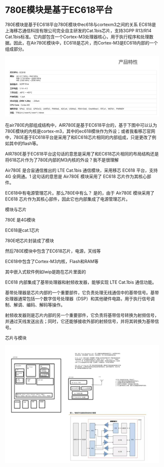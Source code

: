 # 780E模块是基于EC618平台

780E模块是基于EC618平台780E模块中ec618与cortexm3之间的关系
EC618是上海移芯通信科技有限公司完全自主研发的Cat.1bis芯片，支持3GPP R13/R14 Cat.1bis标准。它内部包含一个Cortex-M3处理器核心，用于执行程序和处理数据。因此，在Air780E模块中，EC618是芯片，而Cortex-M3是EC618内部的一个组成部分。

![Untitled](780E%E6%A8%A1%E5%9D%97%E6%98%AF%E5%9F%BA%E4%BA%8EEC618%E5%B9%B3%E5%8F%B0%20f5e9d556edb843bb9fc3ef7fcc8538be/Untitled.png)

在air780E内部组成结构中，AIR780E是基于EC618平台的，基于下图中可以认为780E模块的内核是cortex-m3，其中的ec618模块作为外设；或者我看移芯官网中，780E基于EC618平台是采用了和EC618芯片相同的内部组成，只是更改了例如其中的flash等。

AIR780E基于EC618平台这句话的意思是采用了和EC618芯片相同的布局结构还是将618芯片作为了780E内部的M3内核的外设？我不是很理解

Air780E 是合宙通信推出的 LTE Cat.1bis 通信模块，采用移芯 EC618 平台，支持 4G 全网通。1 这句话的意思是 Air780E 模块采用了 EC618 芯片作为其核心部件。

EC618中有电源管理芯片。那么780E中有么？
是的，由于 Air780E 模块采用了 EC618 芯片作为其核心部件，因此它也内部集成了电源管理芯片。

模块与芯片

780E 是4G模块

EC618是cat.1芯片 

780E吧芯片封装成了模块

然后780E模块中包含了EC618芯片，电源，天线等

EC618中包含了Cortex-M3内核，Flash和RAM等

其中嵌入式软件例如lwip是跑在芯片里面的

EC618 内部集成了基带处理器和射频收发器，能够实现 LTE Cat.1bis 通信功能。

基带处理器是芯片内部的一个重要部件，它负责处理无线通信中的基带信号。基带处理器通常包括一个数字信号处理器（DSP）和其他硬件电路，用于执行信号调制、解调、编码、解码等操作。

射频收发器则是芯片内部的另一个重要部件，它负责将基带信号转换为射频信号，并通过天线发送出去；同时，它还能够接收外部的射频信号，并将其转换为基带信号。

芯片与模块

![Untitled](780E%E6%A8%A1%E5%9D%97%E6%98%AF%E5%9F%BA%E4%BA%8EEC618%E5%B9%B3%E5%8F%B0%20f5e9d556edb843bb9fc3ef7fcc8538be/Untitled%201.png)